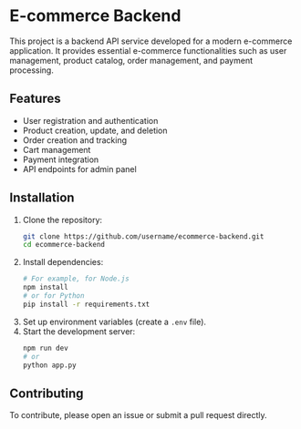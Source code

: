 

# E-commerce Backend

This project is a backend API service developed for a modern e-commerce application. It provides essential e-commerce functionalities such as user management, product catalog, order management, and payment processing.

## Features
- User registration and authentication
- Product creation, update, and deletion
- Order creation and tracking
- Cart management
- Payment integration
- API endpoints for admin panel

## Installation
1. Clone the repository:
	```bash
	git clone https://github.com/username/ecommerce-backend.git
	cd ecommerce-backend
	```
2. Install dependencies:
	```bash
	# For example, for Node.js
	npm install
	# or for Python
	pip install -r requirements.txt
	```
3. Set up environment variables (create a `.env` file).
4. Start the development server:
	```bash
	npm run dev
	# or
	python app.py
	```

## Contributing
To contribute, please open an issue or submit a pull request directly.
